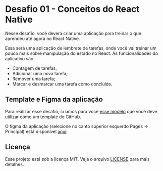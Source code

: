 # Desafio 01 - Conceitos do React Native

Nesse desafio, você deverá criar uma aplicação para treinar o que aprendeu até agora no React Native.

Essa será uma aplicação de lembrete de tarefas, onde você vai treinar um pouco mais sobre manipulação do estado no React.
As funcionalidades do aplicativo são:

- Contagem de tarefas;
- Adicionar uma nova tarefa;
- Remover uma tarefa;
- Marcar e desmarcar uma tarefa como concluída.


## Template e Figma da aplicação

Para realizar esse desafio, criamos para você [esse modelo](https://github.com/rocketseat-education/ignite-template-react-native-todos) que você deve utilizar como um template do GitHub.


O figma da aplicação (selecione no canto superior esquerdo  Pages -> Principal) está disponível [aqui](template.fig).


## Licença

Esse projeto está sob a licença MIT. Veja o arquivo [LICENSE](LICENSE) para mais detalhes.
